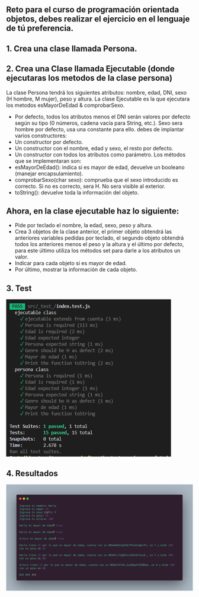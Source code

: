 ## Reto para el curso de programación orientada objetos, debes realizar el ejercicio en el lenguaje de tú preferencia.
## 1. Crea una clase llamada Persona.
## 2. Crea una Clase llamada Ejecutable (donde ejecutaras los metodos de la clase persona)
La clase Persona tendrá los siguientes atributos: nombre, edad, DNI, sexo (H hombre, M mujer), peso y altura. La clase Ejecutable es la que ejecutara los metodos esMayorDeEdad & comprobarSexo.
- Por defecto, todos los atributos menos el DNI serán valores por defecto según su tipo (0 números, cadena vacía para String, etc.). Sexo sera hombre por defecto, usa una constante para ello.
debes de implantar varios constructores:
- Un constructor por defecto.
- Un constructor con el nombre, edad y sexo, el resto por defecto.
- Un constructor con todos los atributos como parámetro.
Los métodos que se implementaran son:
- esMayorDeEdad(): indica si es mayor de edad, devuelve un booleano (manejar encapsulamiento).
- comprobarSexo(char sexo): comprueba que el sexo introducido es correcto. Si no es correcto, sera H. No sera visible al exterior.
- toString(): devuelve toda la información del objeto.

## Ahora, en la clase ejecutable haz lo siguiente:

- Pide por teclado el nombre, la edad, sexo, peso y altura.
- Crea 3 objetos de la clase anterior, el primer objeto obtendrá las anteriores variables pedidas por teclado, el segundo objeto obtendrá todos los anteriores menos el peso y la altura y el último por defecto, para este último utiliza los métodos set para darle a los atributos un valor.
- Indicar para cada objeto si es mayor de edad.
- Por último, mostrar la información de cada objeto.

## 3. Test

![test.jpg](./images/test.JPG)

## 4. Resultados

![results.jpg](./images/results.JPG)